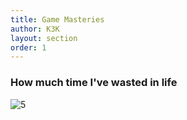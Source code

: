 ```yaml
---
title: Game Masteries
author: K3K
layout: section
order: 1
---
```


### How much time I've wasted in life

![5](https://progress-bar.dev/1199/??scale=1500&title=CSGO&width=360&color=babaca&suffix=%20hrs&title=played)
